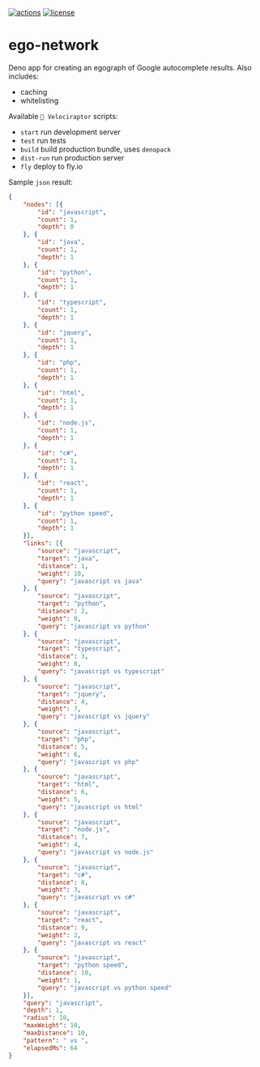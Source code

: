 [![actions](https://github.com/jveres/ego-network/workflows/Fly%20Deploy/badge.svg)](https://github.com/jveres/ego-network/actions?query=workflow%3A%22Fly+Deploy%22)
[![license](https://img.shields.io/github/license/jveres/ego-network.svg)](https://github.com/jveres/ego-network)

# ego-network

Deno app for creating an egograph of Google autocomplete results.
Also includes:
- caching
- whitelisting

Available `🦖 Velociraptor` scripts:
- `start` run development server
- `test` run tests
- `build` build production bundle, uses `denopack`
- `dist-run` run production server
- `fly` deploy to fly.io

Sample `json` result:
```json
{
    "nodes": [{
        "id": "javascript",
        "count": 1,
        "depth": 0
    }, {
        "id": "java",
        "count": 1,
        "depth": 1
    }, {
        "id": "python",
        "count": 1,
        "depth": 1
    }, {
        "id": "typescript",
        "count": 1,
        "depth": 1
    }, {
        "id": "jquery",
        "count": 1,
        "depth": 1
    }, {
        "id": "php",
        "count": 1,
        "depth": 1
    }, {
        "id": "html",
        "count": 1,
        "depth": 1
    }, {
        "id": "node.js",
        "count": 1,
        "depth": 1
    }, {
        "id": "c#",
        "count": 1,
        "depth": 1
    }, {
        "id": "react",
        "count": 1,
        "depth": 1
    }, {
        "id": "python speed",
        "count": 1,
        "depth": 1
    }],
    "links": [{
        "source": "javascript",
        "target": "java",
        "distance": 1,
        "weight": 10,
        "query": "javascript vs java"
    }, {
        "source": "javascript",
        "target": "python",
        "distance": 2,
        "weight": 9,
        "query": "javascript vs python"
    }, {
        "source": "javascript",
        "target": "typescript",
        "distance": 3,
        "weight": 8,
        "query": "javascript vs typescript"
    }, {
        "source": "javascript",
        "target": "jquery",
        "distance": 4,
        "weight": 7,
        "query": "javascript vs jquery"
    }, {
        "source": "javascript",
        "target": "php",
        "distance": 5,
        "weight": 6,
        "query": "javascript vs php"
    }, {
        "source": "javascript",
        "target": "html",
        "distance": 6,
        "weight": 5,
        "query": "javascript vs html"
    }, {
        "source": "javascript",
        "target": "node.js",
        "distance": 7,
        "weight": 4,
        "query": "javascript vs node.js"
    }, {
        "source": "javascript",
        "target": "c#",
        "distance": 8,
        "weight": 3,
        "query": "javascript vs c#"
    }, {
        "source": "javascript",
        "target": "react",
        "distance": 9,
        "weight": 2,
        "query": "javascript vs react"
    }, {
        "source": "javascript",
        "target": "python speed",
        "distance": 10,
        "weight": 1,
        "query": "javascript vs python speed"
    }],
    "query": "javascript",
    "depth": 1,
    "radius": 10,
    "maxWeight": 10,
    "maxDistance": 10,
    "pattern": " vs ",
    "elapsedMs": 64
}
```

